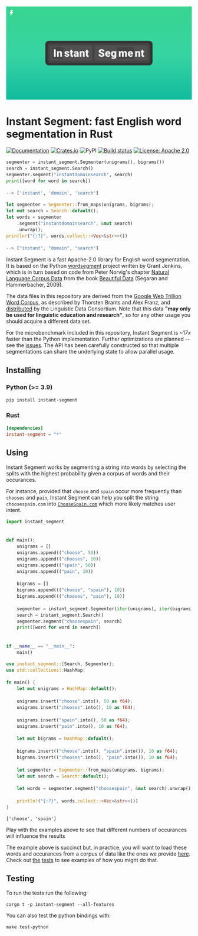 ![Cover logo](./cover.svg)

# Instant Segment: fast English word segmentation in Rust

[![Documentation](https://docs.rs/instant-segment/badge.svg)](https://docs.rs/instant-segment/)
[![Crates.io](https://img.shields.io/crates/v/instant-segment.svg)](https://crates.io/crates/instant-segment)
![PyPI](https://img.shields.io/pypi/v/instant-segment)
[![Build status](https://github.com/InstantDomainSearch/instant-segment/workflows/CI/badge.svg)](https://github.com/InstantDomainSearch/instant-segment/actions?query=workflow%3ACI)
[![License: Apache 2.0](https://img.shields.io/badge/License-Apache%202.0-blue.svg)](LICENSE-APACHE)

```python
segmenter = instant_segment.Segmenter(unigrams(), bigrams())
search = instant_segment.Search()
segmenter.segment("instantdomainsearch", search)
print([word for word in search])

--> ['instant', 'domain', 'search']
```

```rust
let segmenter = Segmenter::from_maps(unigrams, bigrams);
let mut search = Search::default();
let words = segmenter
    .segment("instantdomainsearch", &mut search)
    .unwrap();
println!("{:?}", words.collect::<Vec<&str>>())

--> ["instant", "domain", "search"]
```

Instant Segment is a fast Apache-2.0 library for English word segmentation.
It is based on the Python [wordsegment][python] project written by Grant Jenkins,
which is in turn based on code from Peter Norvig's chapter [Natural Language
Corpus Data][chapter] from the book [Beautiful Data][book] (Segaran and Hammerbacher, 2009).

The data files in this repository are derived from the [Google Web Trillion Word
Corpus][corpus], as described by Thorsten Brants and Alex Franz, and [distributed][distributed] by the
Linguistic Data Consortium. Note that this data **"may only be used for linguistic
education and research"**, so for any other usage you should acquire a different data set.

For the microbenchmark included in this repository, Instant Segment is ~17x faster than
the Python implementation. Further optimizations are planned -- see the [issues][issues].
The API has been carefully constructed so that multiple segmentations can share
the underlying state to allow parallel usage.

## Installing

### Python **(>= 3.9)**

```sh
pip install instant-segment
```

### Rust

```toml
[dependencies]
instant-segment = "*"
```

## Using

Instant Segment works by segmenting a string into words by selecting the splits with the highest probability given a corpus of words and their occurances.

For instance, provided that `choose` and `spain` occur more frequently than `chooses` and `pain`, Instant Segment can help you split the string `choosespain.com` into [`ChooseSpain.com`](https://instantdomainsearch.com/search/sale?q=choosespain) which more likely matches user intent.

```python
import instant_segment


def main():
    unigrams = []
    unigrams.append(("choose", 50))
    unigrams.append(("chooses", 10))
    unigrams.append(("spain", 50))
    unigrams.append(("pain", 10))

    bigrams = []
    bigrams.append((("choose", "spain"), 10))
    bigrams.append((("chooses", "pain"), 10))

    segmenter = instant_segment.Segmenter(iter(unigrams), iter(bigrams))
    search = instant_segment.Search()
    segmenter.segment("choosespain", search)
    print([word for word in search])


if __name__ == "__main__":
    main()

```

```rust
use instant_segment::{Search, Segmenter};
use std::collections::HashMap;

fn main() {
    let mut unigrams = HashMap::default();

    unigrams.insert("choose".into(), 50 as f64);
    unigrams.insert("chooses".into(), 10 as f64);

    unigrams.insert("spain".into(), 50 as f64);
    unigrams.insert("pain".into(), 10 as f64);

    let mut bigrams = HashMap::default();

    bigrams.insert(("choose".into(), "spain".into()), 10 as f64);
    bigrams.insert(("chooses".into(), "pain".into()), 10 as f64);

    let segmenter = Segmenter::from_maps(unigrams, bigrams);
    let mut search = Search::default();

    let words = segmenter.segment("choosespain", &mut search).unwrap();

    println!("{:?}", words.collect::<Vec<&str>>())
}
```

```
['choose', 'spain']
```

Play with the examples above to see that different numbers of occurances will influence the results

The example above is succinct but, in practice, you will want to load these words and occurances from a corpus of data like the ones we provide [here](./data). Check out [the](./instant-segment/instant-segment-py/test/test.py) [tests](./instant-segment/instant-segment/src/test_data.rs) to see examples of how you might do that.

## Testing

To run the tests run the following:

```
cargo t -p instant-segment --all-features
```

You can also test the python bindings with:

```
make test-python
```

[python]: https://github.com/grantjenks/python-wordsegment
[chapter]: http://norvig.com/ngrams/
[book]: http://oreilly.com/catalog/9780596157111/
[corpus]: http://googleresearch.blogspot.com/2006/08/all-our-n-gram-are-belong-to-you.html
[distributed]: https://catalog.ldc.upenn.edu/LDC2006T13
[issues]: https://github.com/InstantDomainSearch/instant-segment/issues
